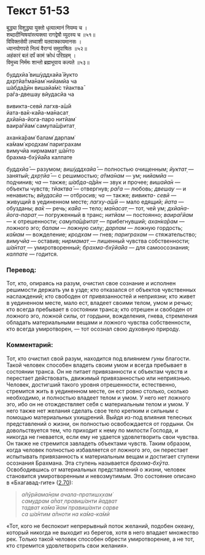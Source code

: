 # Текст 51-53

बुद्ध्या विशुद्ध्या युक्तो धृत्यात्मानं नियम्य च ।  
शब्दादीन्विषयांस्त्यक्त्वा रागद्वेषौ व्युदस्य च ॥५१॥  
विविक्तसेवी लघ्वाशी यतवाक्कायमानसः ।  
ध्यानयोगपरो नित्यं वैराग्यं समुपाश्रितः ॥५२॥  
अहंकारं बलं दर्पं कामं क्रोधं परिग्रहम् ।  
विमुच्य निर्ममः शान्तो ब्रह्मभूयाय कल्पते ॥५३॥

буддхйа̄ виш́уддхайа̄ йукто  
дхр̣тйа̄тма̄нам̇ нийамйа ча  
ш́абда̄дӣн вишайа̄м̇с тйактва̄  
ра̄га-двешау вйудасйа ча  

вивикта-севӣ лагхв-а̄ш́ӣ  
йата-ва̄к-ка̄йа-ма̄насат̣  
дхйа̄на-йога-паро нитйам̇  
ваира̄гйам̇ самупа̄ш́ритат̣  

ахан̇ка̄рам̇ балам̇ дарпам̇  
ка̄мам̇ кродхам̇ париграхам  
вимучйа нирмамат̣ ш́а̄нто  
брахма-бхӯйа̄йа калпате

_буддхйа̄_ — разумом; _виш́уддхайа̄_ — полностью очищенным; _йуктат̣_ — занятый; _дхр̣тйа̄_ — с решимостью; _а̄тма̄нам_ — ум; _нийамйа_ — подчинив; _ча_ — также; _ш́абда-а̄дӣн_ — звук и прочее; _вишайа̄н_ — объекты чувств; _тйактва̄_ — отвергнув; _ра̄га_ — любовь; _двешау_ — и ненависть; _вйудасйа_ — отбросив; _ча_ — также; _вивикта- севӣ_ — живущий в уединенном месте; _лагху-а̄ш́ӣ_ — мало едящий; _йата_ — обузданы; _ва̄к_ — речь; _ка̄йа_ — тело; _ма̄насат̣_ — тот, чей ум; _дхйа̄на-йога-парат̣_ — погруженный в транс; _нитйам_ — постоянно; _ваира̄гйам_ — к отрешенности; _самупа̄ш́ритат̣_ — прибегнувший; _ахан̇ка̄рам_ — ложного эго; _балам_ — ложную силу; _дарпам_ — ложную гордость; _ка̄мам_ — вожделение; _кродхам_ — гнев; _париграхам_ — стяжательство; _вимучйа_ — оставив; _нирмамат̣_ — лишенный чувства собственности; _ш́а̄нтат̣_ — умиротворенный; _брахма-бхӯйа̄йа_ — для самоосознания; _калпате_ — годится.

### Перевод:

Тот, кто, опираясь на разум, очистил свое сознание и исполнен решимости держать ум в узде; кто отказался от объектов чувственных наслаждений; кто свободен от привязанностей и неприязни; кто живет в уединенном месте, мало ест, владеет своими телом, умом и речью; кто всегда пребывает в состоянии транса; кто отрешен и свободен от ложного эго, ложной силы, от гордыни, вожделения, гнева, стремления обладать материальными вещами и ложного чувства собственности, кто всегда умиротворен, — тот осознал свою духовную природу.

### Комментарий:

Тот, кто очистил свой разум, находится под влиянием _гуны_ благости. Такой человек способен владеть своим умом и всегда пребывает в состоянии транса. Он не питает привязанности к объектам чувств и перестает действовать, движимый привязанностью или неприязнью. Человек, достигший такого уровня отрешенности, естественно, стремится жить в уединенном месте, он ест ровно столько, сколько необходимо, и полностью владеет телом и умом. У него нет ложного эго, ибо он не отождествляет себя с материальным телом и умом. У него также нет желания сделать свое тело крепким и сильным с помощью материальных ухищрений. Выйдя из-под влияния телесных представлений о жизни, он полностью освобождается от гордыни. Он довольствуется тем, что приходит к нему по милости Господа, и никогда не гневается, если ему не удается удовлетворить свои чувства. Он также не стремится завладеть объектами чувств. Таким образом, когда человек полностью избавляется от ложного эго, он перестает испытывать привязанность к материальным вещам и достигает ступени осознания Брахмана. Эта ступень называется _брахма-бхӯта_. Освободившись от материальных представлений о жизни, человек становится умиротворенным и невозмутимым. Это состояние описано в «Бхагавад-гите» ([2.70](../2/70.md)):

> _а̄пӯрйама̄н̣ам ачала-пратишх̣хам̇  
> самудрам а̄пат̣ правиш́анти йадват  
> тадват ка̄ма̄ йам̇ правиш́анти сарве  
> са ш́а̄нтим а̄пноти на ка̄ма-ка̄мӣ_

«Тот, кого не беспокоит непрерывный поток желаний, подобен океану, который никогда не выходит из берегов, хотя в него впадает множество рек. Только такой человек способен обрести умиротворение, а не тот, кто стремится удовлетворить свои желания».
